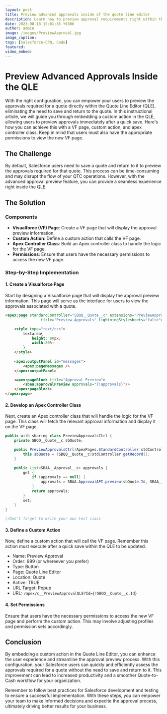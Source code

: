 ```yaml
---
layout: post
title: Preview advanced approvals inside of the quote line editor
description: Learn how to preview approval requirements right within the Quote Line Editor (QLE) without the need to save and return to a quote. This guide will show you how to implement this feature using a Visualforce (VF) page, custom action, and Apex controller class.
date: 2023-08-18 15:01:35 +0300
author: admin
image: /images/PreviewApproval.jpg
image_caption: 
tags: [Salesforce-CPQ, Code]
featured:
video_embed: 
---
```

# Preview Advanced Approvals Inside the QLE

With the right configuration, you can empower your users to preview the approvals required for a quote directly within the Quote Line Editor (QLE), eliminating the need to save and return to the quote. In this instructional article, we will guide you through embedding a custom action in the QLE, allowing users to preview approvals immediately after a quick save. Here's how you can achieve this with a VF page, custom action, and apex controller class. Keep in mind that users must also have the appropriate permissions to view the new VF page.

## The Challenge

By default, Salesforce users need to save a quote and return to it to preview the approvals required for that quote. This process can be time-consuming and may disrupt the flow of your QTC operations. However, with the advanced approval preview feature, you can provide a seamless experience right inside the QLE.

## The Solution

### Components

- **Visualforce (VF) Page**: Create a VF page that will display the approval preview information.
- **Custom Action**: Define a custom action that calls the VF page.
- **Apex Controller Class**: Build an Apex controller class to handle the logic for the VF page.
- **Permissions**: Ensure that users have the necessary permissions to access the new VF page.

### Step-by-Step Implementation

#### 1. Create a Visualforce Page

Start by designing a Visualforce page that will display the approval preview information. This page will serve as the interface for users to view the approvals associated with a quote.

```html
<apex:page standardController="SBQQ__Quote__c" extensions="PreviewApprovalsCtrl"
                title="Preview Approvals" lightningStylesheets="false">

    <style type="text/css">
        textarea{
            height: 80px;
            width:80%;
        }
    </style>
    
    <apex:outputPanel id="messages">
        <apex:pageMessages />
    </apex:outputPanel> 

    <apex:pageBlock title="Approval Preview">
        <sbaa:approvalPreview approvals="{!approvals}"/>
    </apex:pageBlock>
</apex:page>
```

#### 2. Develop an Apex Controller Class

Next, create an Apex controller class that will handle the logic for the VF page. This class will fetch the relevant approval information and display it on the VF page.

```java
public with sharing class PreviewApprovalsCtrl {
    private SBQQ__Quote__c sbQuote;

    public PreviewApprovalsCtrl(ApexPages.StandardController stdController) {
        this.sbQuote = (SBQQ__Quote__c)stdController.getRecord();
    }

    public List<SBAA__Approval__c> approvals {
        get {
            if (approvals == null) {
                approvals = SBAA.ApprovalAPI.preview(sbQuote.Id, SBAA__Approval__c.Quote__c);
            }
            return approvals;
        } 
        set;
    }
}
```

```java
//Don't forget to write your own test class
```

#### 3. Define a Custom Action

Now, define a custom action that will call the VF page. Remember this action must execute after a quick save within the QLE to be updated.
- Name: Preview Approval
- Order: 999 (or whereever you prefer)
- Type: Button
- Page: Quote Line Editor
- Location: Quote
- Active: TRUE
- URL Target: Popup
- URL: ```/apex/c__PreviewApprovalQLE?Id={!SBQQ__Quote__c.Id}```

#### 4. Set Permissions

Ensure that users have the necessary permissions to access the new VF page and perform the custom action. This may involve adjusting profiles and permission sets accordingly.

## Conclusion

By embedding a custom action in the Quote Line Editor, you can enhance the user experience and streamline the approval preview process. With this configuration, your Salesforce users can quickly and efficiently assess the approvals required for a quote without the need to save and return to it. This improvement can lead to increased productivity and a smoother Quote-to-Cash workflow for your organization.

Remember to follow best practices for Salesforce development and testing to ensure a successful implementation. With these steps, you can empower your team to make informed decisions and expedite the approval process, ultimately driving better results for your business.